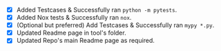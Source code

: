 <!-- Short description

Please read the contribution guide before raising any pull request.


In your tool folder(`cidr`, `ed25519_keygen`), run the following tests and include in PR description.
 -->


* [x] Added Testcases & Successfully ran `python -m pytests`.
* [x] Added Nox tests & Successfully ran `nox`.
* [x] (Optional but preferred) Add Testcases & Successfully ran `mypy *.py`.
* [x] Updated Readme page in tool's folder.
* [x] Updated Repo's main Readme page as required.
